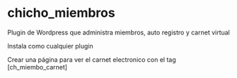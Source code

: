 # chicho_miembros
Plugin de Wordpress que administra miembros, auto registro y carnet virtual

Instala como cualquier plugin

Crear una página para ver el carnet electronico con el tag [ch_miembo_carnet]